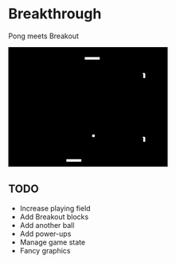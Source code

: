 # Breakthrough
Pong meets Breakout

<img src="images/Breakthrough.gif" width="320">

## TODO

- Increase playing field
- Add Breakout blocks
- Add another ball
- Add power-ups
- Manage game state
- Fancy graphics
